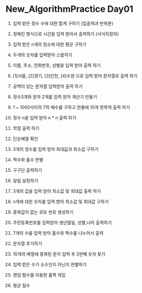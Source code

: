 # New_AlgorithmPractice Day01

1. 입력 받은 정수 수에 대한  합계 구하기 (입출력과 반복문)

2. 정해진 형식으로 시간을 입력 받아서 출력하기 (서식지정자)

3. 입력 받은 n개의 원소에 대한 평균 구하기

4. 두개의 숫자를 입력받아 스왑하기

5. 이름, 주소, 전화번호, 성별을 입력 받아 출력 하기

6. [1]서울, [2]경기, [3]인천, [4]수원 으로 입력 받아 문자열로 출력 하기

7. 공백이 있는 문자열 입력받아 출력 하기

8. 정수3개와 문자 2개를 입력 받아  계산기 만들기

9. 1 ~ 1000사이의 7의 배수를 구하고 한줄에 10개 항목씩 출력 하기

10. 정수 n을 입력 받아 n * n 출력 하기

11. 학점 출력 하기

12. 단순배열 확인

13. 3개의 정수를 입력 받아 최대값과 최소값 구하기

14. 짝수와 홀수 판별

15. 구구단 출력하기

16. 알림 설정하기

17. 3개의 값을 입력 받아 최소값 및 최대값 출력 하기

18. n개에 대한 숫자를 입력 받아 최소값 및 최대값 구하기

19. 중복값이 없는 로또 번호 생성하기

20. 주민등록번호를 입력받아 생년월일, 성별,나이 출력하기

21. 7개의 수를 입력 받아 홀수와 짝수를 나누어서 출력

22. 문자열 추가하기

23. 10개의 배열에 중복된 문자 입력 후 2번째 숫자 찾기

24. 입력 받은 수가 소수인지 아닌지 판별하기

25. 랜덤 함수를 이용한 홀짝 게임

26. 평균 점수
